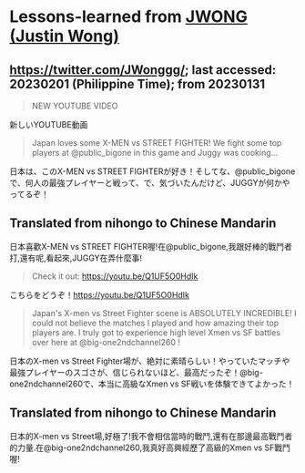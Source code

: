 # Lessons-learned from [JWONG (Justin Wong)](https://twitter.com/JWonggg?ref_src=twsrc%5Egoogle%7Ctwcamp%5Eserp%7Ctwgr%5Eauthor)

## https://twitter.com/JWonggg/; last accessed: 20230201 (Philippine Time); from 20230131

> NEW YOUTUBE VIDEO

新しいYOUTUBE動画

> Japan loves some X-MEN vs STREET FIGHTER! We fight some top players at @public_bigone in this game and Juggy was cooking...

日本は、このX-MEN vs STREET FIGHTERが好き！そしてな、@public_bigoneで、何人の最強プレイヤーと戦って、で、気づいたんだけど、JUGGYが何かやってるぞ！

## Translated from nihongo to Chinese Mandarin

日本喜歡X-MEN vs STREET FIGHTER喔!在@public_bigone,我跟好棒的戰鬥者打,還有呢,看起來,JUGGY在弄什麼事!

> Check it out: https://youtu.be/Q1UF5O0HdIk

こちらをどうぞ！https://youtu.be/Q1UF5O0HdIk

> Japan's X-men vs Street Fighter scene is ABSOLUTELY INCREDIBLE! I could not believe the matches I played and how amazing their top players are. I truly got to experience high level Xmen vs SF battles over here at @big-one2ndchannel260 !

日本のX-men vs Street Fighter場が、絶対に素晴らしい！やっていたマッチや最強プレイヤーのスゴさが、信じられないほど、最高だったぞ！@big-one2ndchannel260で、本当に高級なXmen vs SF戦いを体験できてよかった！

## Translated from nihongo to Chinese Mandarin

日本的X-men vs Street場,好極了!我不會相信當時的戰鬥,還有在那邊最高戰鬥者的力量.在@big-one2ndchannel260,我真好高興經歷了高級的Xmen vs SF戰鬥喔!
